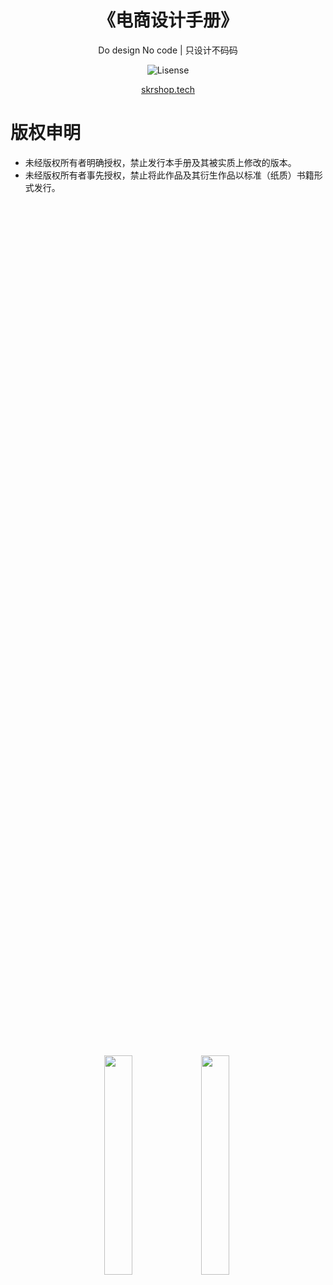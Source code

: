<h1 align="center">《电商设计手册》</h1>

<p align="center">Do design No code | 只设计不码码</p>

<p align="center">
    <img src="https://img.shields.io/badge/License-CC%20BY--NC--ND%204.0-red" alt="Lisense">
</p>

<p align="center"><a href="http://skrshop.tech/">skrshop.tech</a></p>

# 版权申明
- 未经版权所有者明确授权，禁止发行本手册及其被实质上修改的版本。 
- 未经版权所有者事先授权，禁止将此作品及其衍生作品以标准（纸质）书籍形式发行。  

<p align="center">
    <img style="vertical-align:middle" width="30%" src="http://cdn.tigerb.cn/wechat-blog-qrcode.jpg?imageMogr2/thumbnail/260x260!/format/webp/blur/1x0/quality/90|imageslim">
    <img style="vertical-align:middle" width="30%" src="https://mmbiz.qpic.cn/mmbiz_jpg/zm9WZ2XoW58eUJSu7oOriaP2JSDt0QPR6HiaMgkKcYaqSfUibibiaPwf59ia1TtwxRttMOAbdt34seOLQWILZCPibx8WQ/0?wx_fmt=jpeg">
           <i style="display:inline-block; height:100%; vertical-align:middle; width:0;"></i>
<p>

## Stargazers over time

[![Stargazers over time](https://starchart.cc/skr-shop/manuals.svg)](https://starchart.cc/skr-shop/manuals)

# 目录

- [前言](?id=前言)
- [技术栈选型](?id=技术栈选型)
- [代码仓库](?id=代码仓库)
- [用户体系](?id=用户体系)
    + [账户服务](?id=用户体系)
    + [权限服务](?id=用户体系)
- [购物体系](?id=购物体系)
    + [商品系统(Temporal万物)](?id=商品系统)
    + 购物车服务
    + 订单生成服务
- [营销体系](?id=营销体系)
    + 活动营销系统
        * 通用抽奖工具(Glue万能胶)
    + 销售营销系统(满减/买送/加价购/限时购...)
    + 基础服务
        * 优惠券服务
        * 积分服务
- [交易中心](?id=交易中心)
    + [常见第三方支付流程](?id=常见第三方支付流程)
    + [支付系统设计](?id=支付系统设计)
    + 收银台
- [订单中心](?id=订单中心)
- [仓储系统](?id=仓储系统)
    + 地址服务
- [物流系统](?id=物流系统)
- [售后服务](?id=售后服务)
- [基础服务](?id=基础服务)
    + 秒抢工具(Gloden-Flash金色闪光)

# 前言

一直从事互联网电商开发三年多的时间了，回头想想却对整个业务流程不是很了解，说出去很是惭愧。但是身处互联网电商的环境中，或多或少接触了其中的各个业务，其次周边还有很多从事电商的同事和朋友，这都是资源。于是，我决定和我的同事、盆友们、甚至还有你们去梳理整个流程并分享出来，谈不上结果要做的多么好，至少在每一个我们有能力去做好的地方，一定会细致入微。

除此之外，同时为了满足我们自身在工作中可能得不到的技术满足感，我们在做整个系统设计的过程中，会去使用我们最想用的技术栈。技术栈这一点我们借助docker去实现，所以最终的结果：一方面我们掌握了业务的东西，另一方面又得到了技术上的满足感，二者兼得。

最后，出于时间的考虑，我们提出了一个想法**Do design No code**。**【只设计不码码】**这句话的意思：最终我们设计出来整个系统的数据模型，接口文档，甚至交互过程，以及环境部署等，但是最后我们却不写代码。是吧？如果这样了写代码还有什么意义。当然，也不全是这样，出于时间的考虑当然也会用代码实现出来的，说不定最后正是对面的你去实现的。

其次，这些内容肯定有考虑不全面或者在上规模的业务中存在更复杂的地方，欢迎指出，我们也希望学习和分享您的经验。

##### skrshop项目成员简介

排名不分先后，字典序

昵称|简介|个人博客
--------|--------|--------
AStraw|研究生创业者, 现于小米科技海外商城组从事商城后端研发工作|--------
大愚Dayu|国内大多人使用的PHP第三方支付聚合项目[Payment](https://github.com/helei112g/payment)作者，创过业，现于小米科技海外商城组从事商城后端研发工作|[大愚Talk](http://dayutalk.cn/)
lwhcv|曾就职于百度/融360, 现于小米科技海外商城组从事商城后端研发工作|--------
TIGERB|PHP框架[EasyPHP](http://easy-php.tigerb.cn/#/)作者，拥有A/B/C轮电商创业公司工作经验，现于小米科技海外商城组从事商城后端研发工作| [TIGERB的技术博客](http://tigerb.cn)
Veaer|宇宙无敌风火轮全栈工程师 现于小米科技海外商城组从事商城后端研发工作| [Veaer](https://github.com/Veaer)
Faaaar|啥都不会, 凑热闹的菜逼|[Faaaar](https://faaaar.github.io)

# 技术栈选型

```
- 基础环境
    + k8s
    + docker
- 存储
    + mysql
    + redis
        * codis
        * redis主从
- queue
    + kafka
    + rocketmq
    + rabbitmq
- gw
    + kong
    + zuul
- webserver
    + nginx/openresty
    + envoy
- server
    + go
    + php
- frontend
    + vue
- rpc
    + grpc
    + thrift
- 基础能力
    + 监控
        * zipkin
        * elk
        * falcon
    + 服务发现
        * zookeeper
        * etcd
    + 持续集成
        * ci/cd
- 搜索
    + es
    + solr
```

# 代码仓库
# 用户体系

今天，我们开始第一部分**用户体系**的设计。本文分为如下四大模块：

- 架构设计
- 数据模型设计
- 交互设计
- 接口设计

## 架构设计

### 简单来看用户体系

当你第一次接触和用户相关的互联网产品时，或者曾今在我眼里。**用户体系**无非就是“登录”和“注册”，“修改用户信息”这些，等。简单来做的话，无非我们需要一张表去记录用户的身份信息：注册时(insert操作)，往表里插入一个数据；登录时(select&update操作)，通过用户标识(手机号、邮箱等)判断用户的密码是否正确；修改用户信息(select&update操作)，就是直接update这个uid的用户信息(头像、昵称等)。

<p align="center">
    <a href="http://cdn.tigerb.cn/skr-account-smaple-structure.png" data-lightbox="roadtrip">
        <img src="http://cdn.tigerb.cn/skr-account-smaple-structure.png">
    </a>
</p>

这样设计的确没什么问题，很简单不是么。但是随着业务的发展，一方面我们需要提供统一的用户管理(高内聚)，又要提高系统的可扩展性，所以我想呈现出来的是我理解的**一个基本用户体系应该有的东西**。

### 一个基本用户体系应该有的东西

首先我们对原有的用户表进行再一次的抽象(抽离用户注册、登录依赖的字段、第三方登录) -> **账户表**，为什么这么做？随着业务的发展，以前只维护一个产品，也许某一天又开发新的产品，这样我们就可以统一的维护我们公司所有产品的注册登录逻辑，不同的产品只维护该产品和用户相关的信息即可(具体依赖产品形态)。如下图所示：

<p align="center">
    <a href="http://cdn.tigerb.cn/skr-user-system-2.png" data-lightbox="roadtrip">
        <img src="http://cdn.tigerb.cn/skr-user-system-2.png">
    </a>
</p>

上图中，还提到了第三方登录/员工表/后台权限管理，这些都是一些用户体系基本必备的结构。

第三方登录：第三方也是登录方式的一种，我们也把它抽象到账户的一部分，如上图所示。其次，关于第三方登录这里存在一个交互方式设计存在的问题，后面交互设计时会提到。

员工：因为上面我们抽离了账户表，所以内部的管理系统后台也可以统一的使用账户表的登录逻辑，这样全公司在账号这个事情上达到了真正的高内聚。

提到了员工，我们的内部各种系统后台肯定涉及各种的权限管理，所以这里提到了简单的RBAC(基于角色的权限控制)，具体的逻辑数据模型设计会提到。

### 最终的架构

随着业务产品形态的越来越复杂，在设计架构的时候，我们需要分析其中的**变与不变**：

- 变：越来越多的产品个性化用户需求
- 不变：注册登录的逻辑

最终的结果，我们把原有的用户拆成了**账户**和**用户**，同时我们也要在这里明确这两个概念的区别：

- 账户：整个体系唯一生产uid的地方，内聚注册登录逻辑，不涉及产品业务需求
- 用户：不同产品个性化的用户需求信息

最终的架构图如下：

- 第一部分：账户(**服务层**)
- 第二部分：用户(**应用层**，无限水平扩展)
- 第三部分：员工(**应用层**，员工权限体系)

<p align="center">
    <a href="http://cdn.tigerb.cn/skr-account-structure.jpg" data-lightbox="roadtrip">
        <img src="http://cdn.tigerb.cn/skr-account-structure.jpg">
    </a>
</p>


## 数据模型设计

对应上面的架构，我们很容易设计出我们的数据模型(这里假设我们目前只有一个对C端的应用)：

```
账户 -> 1.账户表
用户 -> 2.用户表
员工 -> 3.员工表
```

除了上面三张表外，还需要我们的R(role)B(base)A(access)C(control)权限管理,RBAC基于角色的权限管理大家应该很熟悉，这里我就不详细说了，简单的RBAC首先需要：

```
4.系统菜单表(菜单即权限)，系统的uri路径
5.权限表(菜单即权限)，具体的权限就是访问系统的菜单
6.角色表，一个角色具有哪些权限
7.员工和角色的关联表，一个员工属于哪个角色
```

好了一个简单的RBAC涉及的表基本罗列出来了，但是在我的工作经历中大家实现的权限管理往往只针对某个系统，这样对于众多的系统后台来说就是乱、重复造轮子、权限管理效率低。所以我在上面的架构设计中把权限作为了一个服务为全系统提供基础服务能力。而达到这个目的的结果我只需要再增加一张表：

```
8.后台管理系统表, 登记所有的后台管理系统(这样通过系统id和系统资源uri的id就可以全局构成唯一性，单纯的uri存在重复的可能性，用uri不用url的原因是域名存在变动的可能性)
```

最后我们的用户体系应该基本就上面8张表。咦，貌似漏掉了第三方登录，我们加上吧，很简单如下：

```
9. 第三方用户登录表，记录不同第三方的用户标示
```

最最后就是上面的9张表了，具体的表结构和sql如下：

<p align="center">
    <a href="http://cdn.tigerb.cn/skr-account-model.png" data-lightbox="roadtrip">
        <img src="http://cdn.tigerb.cn/skr-account-model-2.png">
    </a>
</p>


### 表sql

**账户模型**

```sql

-- 账户模型
CREATE TABLE `account_user` (
  `id` int(11) unsigned NOT NULL AUTO_INCREMENT COMMENT '账号id',
  `email` varchar(30) NOT NULL DEFAULT '' COMMENT '邮箱',
  `phone` varchar(15) NOT NULL DEFAULT '' COMMENT '手机号',
  `username` varchar(30) NOT NULL DEFAULT '' COMMENT '用户名',
  `password` varchar(32) NOT NULL DEFAULT '' COMMENT '密码',
  `create_at` int(11) NOT NULL DEFAULT '0' COMMENT '创建时间',
  `create_ip_at` varchar(12) NOT NULL DEFAULT '' COMMENT '创建ip',
  `last_login_at` int(11) NOT NULL DEFAULT '0' COMMENT '最后一次登录时间',
  `last_login_ip_at` varchar(12) NOT NULL DEFAULT '' COMMENT '最后一次登录ip',
  `login_times` int(11) NOT NULL DEFAULT '0' COMMENT '登录次数',
  `status` tinyint(1) NOT NULL DEFAULT '0' COMMENT '状态 1:enable, 0:disable, -1:deleted',
  PRIMARY KEY (`id`),
  KEY `idx_email` (`email`),
  KEY `idx_phone` (`phone`),
  KEY `idx_username` (`username`)
) ENGINE=InnoDB DEFAULT CHARSET=utf8mb4 COMMENT='账户';

-- 第三方账户
CREATE TABLE `account_platform` (
  `id` int(11) unsigned NOT NULL AUTO_INCREMENT COMMENT '自增id',
  `uid` int(11) unsigned NOT NULL DEFAULT '0' COMMENT '账号id',
  `platform_id` varchar(60) NOT NULL DEFAULT '' COMMENT '平台id',
  `platform_token` varchar(60) NOT NULL DEFAULT '' COMMENT '平台access_token',
  `type` tinyint(1) NOT NULL DEFAULT '0' COMMENT '平台类型 0:未知,1:facebook,2:google,3:wechat,4:qq,5:weibo,6:twitter',
  `nickname` varchar(60) NOT NULL DEFAULT '' COMMENT '昵称',
  `avatar` varchar(255) NOT NULL DEFAULT '' COMMENT '头像',
  `create_at` int(11) NOT NULL DEFAULT '0' COMMENT '创建时间',
  `update_at` int(11) NOT NULL DEFAULT '0' COMMENT '更新时间',
  PRIMARY KEY (`id`),
  KEY `idx_uid` (`uid`),
  KEY `idx_platform_id` (`platform_id`)
) ENGINE=InnoDB DEFAULT CHARSET=utf8mb4 COMMENT='第三方用户信息';
```

**用户模型**

```sql

-- 用户模型
CREATE TABLE `skr_member` (
  `id` int(11) unsigned NOT NULL AUTO_INCREMENT COMMENT '用户id',
  `uid` int(11) unsigned NOT NULL DEFAULT '0' COMMENT '账号id',
  `nickname` varchar(30) NOT NULL DEFAULT '' COMMENT '昵称',
  `avatar` varchar(255) NOT NULL DEFAULT '' COMMENT '头像(相对路径)',
  `gender` enum('male','female','unknow') NOT NULL DEFAULT 'unknow' COMMENT '性别',
  `role` tinyint(1) unsigned NOT NULL DEFAULT '0' COMMENT '角色 0:普通用户 1:vip',
  `create_at` int(11) NOT NULL DEFAULT '0' COMMENT '创建时间',
  `update_at` int(11) NOT NULL DEFAULT '0' COMMENT '更新时间',
  PRIMARY KEY (`id`),
  KEY `idx_uid` (`uid`)
) ENGINE=InnoDB DEFAULT CHARSET=utf8mb4 COMMENT='账户信息';
```

**员工模型**

```sql

-- 员工表
CREATE TABLE `staff_info` (
    `id` int(11) unsigned NOT NULL AUTO_INCREMENT COMMENT '员工id',
    `uid` int(11) unsigned NOT NULL DEFAULT '0' COMMENT '账号id',
    `email` varchar(30) NOT NULL DEFAULT '' COMMENT '员工邮箱',
    `phone` varchar(15) NOT NULL DEFAULT '' COMMENT '员工手机号',
    `name` varchar(30) NOT NULL DEFAULT '' COMMENT '员工姓名',
    `nickname` varchar(30) NOT NULL DEFAULT '' COMMENT '员工昵称',
    `avatar` varchar(255) NOT NULL DEFAULT '' COMMENT '员工头像(相对路径)',
    `gender` enum('male','female','unknow') NOT NULL DEFAULT 'unknow' COMMENT '员工性别',
    `create_at` int(11) NOT NULL DEFAULT '0' COMMENT '创建时间',
    `update_at` int(11) NOT NULL DEFAULT '0' COMMENT '更新时间',
    PRIMARY KEY (`id`),
    KEY `idx_uid` (`uid`),
    KEY `idx_email` (`email`),
    KEY `idx_phone` (`phone`)
) ENGINE=InnoDB DEFAULT CHARSET=utf8mb4 COMMENT='员工信息(这里列了大概的信息，多的可以垂直拆表)';

```

**系统权限管理模型**

```sql

-- 权限管理: 系统map
CREATE TABLE `auth_ms` (
    `id` smallint(11) unsigned NOT NULL AUTO_INCREMENT COMMENT '自增id',
    `ms_name` varchar(255) NOT NULL DEFAULT '0' COMMENT '系统名称',
    `ms_desc` varchar(255) NOT NULL DEFAULT '0' COMMENT '系描述',
    `ms_domain` varchar(255) NOT NULL DEFAULT '0' COMMENT '系统域名',
    `create_at` int(11) NOT NULL DEFAULT '0' COMMENT '创建时间',
    `create_by` int(11) NOT NULL DEFAULT '0' COMMENT '创建人staff_id',
    `update_at` int(11) NOT NULL DEFAULT '0' COMMENT '更新时间',
    `update_by` int(11) NOT NULL DEFAULT '0' COMMENT '修改人staff_id',
    `status` tinyint(1) NOT NULL DEFAULT '0' COMMENT '状态 1:enable, 0:disable, -1:deleted',
    PRIMARY KEY (`id`),
    KEY `idx_domain` (`ms_domain`)
) ENGINE=InnoDB DEFAULT CHARSET=utf8mb4 COMMENT='系统map(登记目前存在的后台系统信息)';

-- 权限管理: 系统menu
CREATE TABLE `auth_ms_menu` (
    `id` int(11) unsigned NOT NULL AUTO_INCREMENT COMMENT '自增id',
    `ms_id` smallint(11) unsigned NOT NULL DEFAULT '0' COMMENT '系统id',
    `parent_id` int(11) unsigned NOT NULL DEFAULT '0' COMMENT '父菜单id',
    `menu_name` varchar(255) NOT NULL DEFAULT '0' COMMENT '菜单名称',
    `menu_desc` varchar(255) NOT NULL DEFAULT '0' COMMENT '菜描述',
    `menu_uri` varchar(255) NOT NULL DEFAULT '0' COMMENT '菜单uri',
    `create_at` int(11) NOT NULL DEFAULT '0' COMMENT '创建时间',
    `is_show` enum('yes','no') NOT NULL DEFAULT 'no' COMMENT '是否展示菜单',
    `create_by` int(11) NOT NULL DEFAULT '0' COMMENT '创建人staff_id',
    `update_at` int(11) NOT NULL DEFAULT '0' COMMENT '更新时间',
    `update_by` int(11) NOT NULL DEFAULT '0' COMMENT '修改人staff_id',
    `status` tinyint(1) NOT NULL DEFAULT '0' COMMENT '状态 1:enable, 0:disable, -1:deleted',
    PRIMARY KEY (`id`),
    KEY `idx_ms_id` (`ms_id`),
    KEY `idx_parent_id` (`parent_id`)
) ENGINE=InnoDB DEFAULT CHARSET=utf8mb4 COMMENT='系统menu';

-- 权限管理: 系统权限
CREATE TABLE `auth_item` (
    `id` int(11) unsigned NOT NULL AUTO_INCREMENT COMMENT '自增id',
    `ms_id` tinyint(11) unsigned NOT NULL DEFAULT '0' COMMENT '系统id',
    `menu_id` varchar(255) NOT NULL DEFAULT '0' COMMENT '页面/接口uri',
    `create_at` int(11) NOT NULL DEFAULT '0' COMMENT '创建时间',
    `create_by` int(11) NOT NULL DEFAULT '0' COMMENT '创建人staff_id',
    `update_at` int(11) NOT NULL DEFAULT '0' COMMENT '更新时间',
    `update_by` int(11) NOT NULL DEFAULT '0' COMMENT '修改人staff_id',
    `status` tinyint(1) NOT NULL DEFAULT '0' COMMENT '状态 1:enable, 0:disable, -1:deleted',
    PRIMARY KEY (`id`),
    KEY `idx_ms_menu` (`ms_id`, `menu_id`)
) ENGINE=InnoDB DEFAULT CHARSET=utf8mb4 COMMENT='系统权限';

-- 权限管理: 系统权限(权限的各个集合)
CREATE TABLE `auth_role` (
    `id` int(11) unsigned NOT NULL AUTO_INCREMENT COMMENT '自增id',
    `name` varchar(255) NOT NULL DEFAULT '0' COMMENT '角色名称',
    `desc` varchar(255) NOT NULL DEFAULT '0' COMMENT '角描述',
    `auth_item_set` text COMMENT '权限集合 多个值,号隔开',
    `create_at` int(11) NOT NULL DEFAULT '0' COMMENT '创建时间',
    `create_by` int(11) NOT NULL DEFAULT '0' COMMENT '创建人staff_id',
    `update_at` int(11) NOT NULL DEFAULT '0' COMMENT '更新时间',
    `update_by` int(11) NOT NULL DEFAULT '0' COMMENT '修改人staff_id',
    `status` tinyint(1) NOT NULL DEFAULT '0' COMMENT '状态 1:enable, 0:disable, -1:deleted',
    PRIMARY KEY (`id`)
) ENGINE=InnoDB DEFAULT CHARSET=utf8mb4 COMMENT='员工角色';

-- 权限管理: 角色与员工关系
CREATE TABLE `auth_role_staff` (
    `id` int(11) unsigned NOT NULL AUTO_INCREMENT COMMENT '自增id',
    `staff_id` int(11) unsigned NOT NULL DEFAULT '0' COMMENT '员工id',
    `role_set` text COMMENT '角色集合 多个值,号隔开',
    `create_at` int(11) NOT NULL DEFAULT '0' COMMENT '创建时间',
    `create_by` int(11) NOT NULL DEFAULT '0' COMMENT '创建人staff_id',
    `update_at` int(11) NOT NULL DEFAULT '0' COMMENT '更新时间',
    `update_by` int(11) NOT NULL DEFAULT '0' COMMENT '修改人staff_id',
    `status` tinyint(1) NOT NULL DEFAULT '0' COMMENT '状态 1:enable, 0:disable, -1:deleted',
    PRIMARY KEY (`id`),
    KEY `idx_staff_id` (`staff_id`)
) ENGINE=InnoDB DEFAULT CHARSET=utf8mb4 COMMENT='权限角色与员工关系';

```


## 交互设计

> 友情提示：一大波图片即将到来，此处图片较多，不清楚的可点击大图查看

### 注册

注册成功之后存在至少两种交互方式：

1. 注册成功 -> 跳转到登录页面
2. 注册成功 -> 自动登录 -> 跳转到应用首页(或者其他页面)

具体交互流程如下：

<p align="center">
    <a href="http://cdn.tigerb.cn/skr-account-register-bmpr.png" data-lightbox="roadtrip">
        <img src="http://cdn.tigerb.cn/skr-account-register-bmpr.png" width="39%">
    </a>
    <a href="http://cdn.tigerb.cn/skr-account-register.jpg" data-lightbox="roadtrip">
        <img src="http://cdn.tigerb.cn/skr-account-register.jpg" width="90%">
    </a>
    <a href="http://cdn.tigerb.cn/skr-account-register-result-2.png" data-lightbox="roadtrip">
        <img src="http://cdn.tigerb.cn/skr-account-register-result-2.png" width="90%">
    </a>
</p>

--- 

### 登录

<p align="center">
    <a href="http://cdn.tigerb.cn/skr-account-login-page.png" data-lightbox="roadtrip">
        <img src="http://cdn.tigerb.cn/skr-account-login-page.png" width="30%">
    </a>
    <a href="http://cdn.tigerb.cn/skr-account-login-logic.jpg" data-lightbox="roadtrip">
        <img src="http://cdn.tigerb.cn/skr-account-login-logic.jpg" width="90%">
    </a>
    <a href="http://cdn.tigerb.cn/skr-account-home-page.png" data-lightbox="roadtrip">
        <img src="http://cdn.tigerb.cn/skr-account-home-page.png" width="30%">
    </a>
</p>

##### 快捷登录

快捷登录的流程基本和上面一致只是验证密码换成了验证验证码。

<p align="center">
    <a href="http://cdn.tigerb.cn/skr-account-simple-login-page.png" data-lightbox="roadtrip">
        <img src="http://cdn.tigerb.cn/skr-account-simple-login-page.png" width="39%">
    </a>
</p>

---

### 第三方登录

第三方登录的交互其实存在这样的问题：

1. 第三方账户登录成功后还需要绑定手机号/Email吗？

因为我发现有些PM为了提高用户使用的简单快捷性，往往第三方登录成功后会直接产生uid，而不进行账号的绑定。这样之后在再进行账号绑定就涉及账号合并的问题，很麻烦(如果有钱包等)。如果我们一开始就进行绑定操作，这样未来账号的关系就清晰明了便于维护，第三方登录其实就相当于普通账号的别名。
最后这个事情做不做的结果就是，账户表account_user和第三方用户信息表account_platform是的**一对多**还是**一对一**的关系。

2. 如果绑定，已经注册的手机号/Email是否可以绑定？

这个还好说，一般来说绑定的选择基本是正确的。最后具体的流程图如下：


<p align="center">
    <a href="http://cdn.tigerb.cn/skr-account-platform-login.jpg" data-lightbox="roadtrip">
        <img src="http://cdn.tigerb.cn/skr-account-platform-login.jpg" width="100%">
    </a>
</p>


交互界面图如下：

<p align="center">
    <a href="http://cdn.tigerb.cn/skr-account-platform-login-page.png" data-lightbox="roadtrip">
        <img src="http://cdn.tigerb.cn/skr-account-platform-login-page.png" width="39%">
    </a>
</p>

---

### 后台权限管理

首先，我们的后台管理系统需要个响亮的称号，想了一会以前公司用过apollo,于是我准备用mars但突然冒出来个earth，地球万物之根，刚好我们这又是个全业务的基础服务管理系统，哈哈就这样吧～ **Earth System**

**Earth System**的权限管理功能主要分为以下四部分：

- 系统管理(The manage system page)
    + 编辑页面
    + 列表页面
- 菜单管理(The menu page)
    + 编辑页面
    + 列表页面
- 角色管理(The role page)
    + 编辑页面
    + 列表页面
- 员工与角色关联管理(The role staff map page)
    + 编辑页面
    + 列表页面

具体交互如下：

<p align="center">
    <a href="http://cdn.tigerb.cn/skr-earth-2.jpg" data-lightbox="roadtrip">
        <img src="http://cdn.tigerb.cn/skr-earth-2.jpg" width="100%">
    </a>
</p>

---

## 接口设计

### 应用层接口(对外)

1.注册接口

请求参数：

字段|类型|是否必传|描述
------------|------------|------------|------------
username|string|非必传|用户账号
email|string|email/phone两者择一|用户邮箱
phone|string|email/phone两者择一|用户手机号
code|int|必传|验证码

交互方式一(跳转到登录页面)响应内容：
```json
{
    "code": "200",
    "msg": "OK",
    "result": []
}
```

交互方式二(跳转到首页页面)响应内容：
```json
{
    "code": "200",
    "msg": "OK",
    "result": {
        "s_token": "string, 用户会话标示",
        "s_token_expire": "string, 用户会话标示过期时间，0不过期",
        "username": "string, 用户名",
        "nickname": "string, 用户昵称",
        "avatar": "string, 用户头像",
        "gender": "string, 用户性别，male:男，female:女，other:未知",
    }
}
```

2.登录接口

请求参数：

字段|类型|是否必传|描述
------------|------------|------------|------------
username|string|username/email/phone三者择一|用户账号
email|string|username/email/phone三者择一|用户邮箱
phone|string|username/email/phone三者择一|用户手机号
password|string|必传|密码

响应内容：
```json
{
    "code": "200",
    "result": {
        "s_token": "string, 用户会话标示",
        "s_token_expire": "string, 用户会话标示过期时间，0不过期",
        "nickname": "string, 用户昵称",
        "username": "string, 用户名",
        "avatar": "string, 用户头像",
        "gender": "string, 用户性别，male:男，female:女，other:未知",
    }
}
```

3.快捷登录接口

请求参数：

字段|类型|是否必传|描述
------------|------------|------------|------------
email|string|email/phone两者择一|用户邮箱
phone|string|email/phone两者择一|用户手机号
code|int|必传|验证码

响应内容：
```json
{
    "code": "200",
    "result": {
        "s_token": "string, 用户会话标示",
        "s_token_expire": "string, 用户会话标示过期时间，0不过期",
        "nickname": "string, 用户昵称",
        "username": "string, 用户名",
        "avatar": "string, 用户头像",
        "gender": "string, 用户性别，male:男，female:女，other:未知",
    }
}
```

4.第三方登录接口

请求参数：

字段|类型|是否必传|描述
------------|------------|------------|------------
type|string|必传|平台类型 1:facebook,2:google,3:wechat,4:qq,5:weibo,6:twitter
platform_id|string|必传|第三方平台用户ID
platform_token|string|必传|第三方平台令牌

响应内容：
```json
{
    "code": "200",
    "result": {
        "s_token": "string, 用户会话标示",
        "s_token_expire": "string, 用户会话标示过期时间，0不过期",
        "username": "string, 用户名",
        "nickname": "string, 用户昵称",
        "avatar": "string, 用户头像",
        "gender": "string, 用户性别，male:男，female:女，other:未知",
    }
}
```

5.用户信息修改接口

请求参数：

字段|类型|是否必传|描述
------------|------------|------------|------------
username|string|非必传|用户账号
nickname|string|非必传|昵称
avatar|string|非必传|头像url
gender|string|非必传|用户性别，male:男，female:女，other:未知

响应内容：
```json
{
    "code": "200",
    "result": {
        "username": "string, 用户名",
        "nickname": "string, 用户昵称",
        "avatar": "string, 用户头像",
        "gender": "string, 用户性别，male:男，female:女，other:未知",
    }
}
```

6.用户登录状态校验

请求参数：

字段|类型|是否必传|描述
------------|------------|------------|------------
s_token|string|必传|用户会话标示

响应内容：
```json
{
    "code": "200",
    "result": {
        "s_token_expire": "string, 用户会话标示过期时间，0不过期， -1登录失效",
    }
}
```

### 服务接口(基础服务，对内)

**账户服务：**

1. 注册

请求参数：

字段|类型|是否必传|描述
------------|------------|------------|------------
username|string|非必传|用户账号
email|string|email/phone两者择一|用户邮箱
phone|string|email/phone两者择一|用户手机号

交互方式一(跳转到登录页面)响应内容：
```json
{
    "code": "200",
    "msg": "OK",
    "result": {
        "uid": "string, 账户ID"
    }
}
```

2. 登录

请求参数：

字段|类型|是否必传|描述
------------|------------|------------|------------
username|string|非必传|用户账号
email|string|email/phone两者择一|用户邮箱
phone|string|email/phone两者择一|用户手机号
password|string|必传|密码

响应内容：
```json
{
    "code": "200",
    "msg": "OK",
    "result": {
        "uid": "string, 账户ID"
    }
}
```

2. 第三方登录

请求参数：

字段|类型|是否必传|描述
------------|------------|------------|------------
type|string|必传|平台类型 1:facebook,2:google,3:wechat,4:qq,5:weibo,6:twitter
platform_id|string|必传|第三方平台用户ID
platform_token|string|必传|第三方平台令牌

响应内容：
```json
{
    "code": "200",
    "result": {
        "uid": "string, 账户ID",
        "nickname": "string, 用户昵称",
        "avatar": "string, 用户头像",
    }
}
```

**权限服务**

1. 获取系统菜单

请求参数：

字段|类型|是否必传|描述
------------|------------|------------|------------
ms_id|string|必传|系统ID

响应内容：
```json
{
    "code": "200",
    "msg": "OK",
    "result": {
        "ms_name": "string, 系统名称",
        "ms_desc": "string, 系描述",
        "ms_domain": "string, 系统域名",
        "list": [
            {
                "parent_id": "string, 父菜单ID",
                "menu_id": "string, 菜单ID",
                "menu_name": "string, 菜单ID",
                "menu_desc": "string, 菜描述",
                "menu_uri": "string, 菜单uri",
                "child" : [
                    {
                        "parent_id": "string, 父菜单ID",
                        "menu_id": "string, 菜单ID",
                        "menu_name": "string, 菜单ID",
                        "menu_desc": "string, 菜描述",
                        "menu_uri": "string, 菜单uri",
                        "child" : []
                    }
                ]
            }
        ]
    }
}
```

2. 权限校验

请求参数：

字段|类型|是否必传|描述
------------|------------|------------|------------
menu_id|string|必传|菜单ID

响应内容：
```json
{
    "code": "200",
    "msg": "OK",
    "result": []
}
```


# 购物体系


## 商品系统

今天我们开始「商品系统」的篇章。本文分为如下五大模块：

- 需求分析
- 架构设计
- Spu和Sku的故事
- 数据模型设计
- 接口设计

第一篇我们主要看看一个入门的电商平台(**B2C**)如何去构建自己的**基础商品信息**，其实这个事情很简单，想想我们的现实生活，商家**摆放**商品到货架，客户从货架**挑选**商品，客户把挑选好的商品**放入**购物车(篮)，最后客户去收银台**结账**。

### 需求分析

对于一个电商平台来讲，我们怎么理解上面的简单示例呢？接着，我们来拆分上面这个简单的事情：

> 商家**摆放**商品到货架，客户从货架**挑选**商品，客户把挑选好的商品**放入**购物车(篮)，最后客户去收银台**结账**

1. 商家是谁：电商平台
2. 摆放是什么意思：上架
3. 货架在哪：前台系统(web/app/...)
4. 挑选：浏览前台系统
5. 放入：点击前台系统「加入购物车按钮」
6. ...(暂不多说了)

**备注**：本篇文章主要来看看1、2、3、4步该如何去设计。

通过上面的分析我们可以得出下面的信息：

1. 我们需要一个「电商平台」，电商平台里面需要有个**商品后台系统**。
2. 我们上架什么东西呢？商品！所以**商品后台系统**需要具备**创建**和**发布**商品到**前台系统**的功能。
3. 我们需要一个**前台系统**(比如网页)，前台系统具备商品列表和商品详情的页面，可供用户**浏览**。
4. 前台系统的数据怎么来？所以我们需要一个**接口网关**(对外统一提供服务能力，企业总线)和**商品服务**

整理之后得到如下的需求点：

需求点|功能点|项目命名|技术栈
-----|-----|-----|-----
商品后台系统|1.创建商品 2.发布商品到前台系统|Temporal Backend|PHP
前台系统|1.商品列表 2.商品详情| Skr Frontend|Vue
接口网关|企业总线| Skr Gateway|kong
商品服务|1.创建商品接口 2.商品状态变更接口 2.商品列表接口 3. 商品详情接口|Temporal Service|Golang

### 架构设计

通过上面的需求分析，再加上之前的《电商设计手册之用户体系》中的用户体系和《支付开发，不得不了解的国内、国际第三方支付流程》中的支付服务，我们规划出以下的架构图。

<p align="center">
    <a href="http://cdn.tigerb.cn/skr-product-service.jpg" data-lightbox="roadtrip">
        <img src="http://cdn.tigerb.cn/skr-product-service.jpg">
    </a>
</p>

### Spu和Sku的故事

对我们程序猿来讲「商品系统」刚开始的样子就是如下三点：

1. 创建商品功能：首先我们会有一张商品表，每创建一个商品我们会的到一个goods_id，如果商品存在父子的关系，加一个parent_id的字段就搞定了。
2. 商品列表接口：商品表分页查询商品。
3. 商品详情接口：商品表按goods_id索引查询商品信息。

很简单是吧，基本一张表就搞定了，看起来也是没什么问题的。但是呢，程序设计的巧妙之处就在于**抽象能力**，电商行业把`goods_id`进行了进一步的抽象，产生了Spu和Sku概念，在了解Spu和Sku定义之前，我们还得了解下**销售属性**的含义，举个例子便于理解：

想想我们的现实生活，假如我们去批发市场上了一批AJ1球鞋，批发商会给我们不同**配色**、**大小**的AJ1球鞋。我们在店里销售这些商品时都会询问客户：“您是需要什么**颜色**和**大小**的AJ1球鞋呢？”。这里的**颜色**和**大小**就是所谓的**销售属性**，因为不同**颜色**和**大小**的AJ1球鞋可能价格不同、库存数量不同，现实生活中是不是如此，不同颜色或大小的AJ1都有差别巨大的价格。

接着，我们来看看Spu和Sku定义：

名称|概念|解释
---|---|---
Spu|standard product unit 标准产品单位|goods_id剥离销售属性的部分，例如：小米8。商品列表我们展示Spu列表。
Sku|stock keeping unit 库存量单位|就是你想买的那个商品真正的编号，这个编号对应的库存就是你想买的那个商品的库存量。Spu+一或多个销售属性对应一个Sku，例如：小米8黑128G，其中黑和128G就是销售属性，小米8就是一个Spu。

搞清楚了么？

### 数据模型设计

所以最后简单的**商品表**就拆成了**spu表**和**sku表**，接着我们还抽象出来了可复用的**销售属性表**和**销售属性值表**。除此之外
我们应该还有**品牌表**、**类别表**、简单的**sku库存表**(目前简单设计此表，后期具体业务重构此表)。接着我们列下这些表的明细：

表名称|表名
---|---
品牌表|product_brands
类别表|product_category
spu表|product_spu
sku表|product_sku
销售属性表|product_attr
销售属性值|product_attr_value
sku库存表|product_sku_stock

除了上面的表之外，我又加了另一张表 `关联关系冗余表 product_spu_sku_attr_map`，为什么呢？顾名思义，冗余用的，有了这张表，我们可以很高效的得到：

1. spu下 有哪些sku
2. spu下 有那些销售属性
3. spu下 每个销售属性对应的销售属性值(一对多)
4. spu下 每个销售属性值对应的sku(一对多)

具体表结构如下所示：

```sql

-- 品牌表 product_brands
CREATE TABLE `product_brands` (
    `id` int(11) unsigned NOT NULL AUTO_INCREMENT COMMENT '品牌ID',
    `name` varchar(255) unsigned NOT NULL DEFAULT '' COMMENT '品牌名称',
    `desc` varchar(255) unsigned NOT NULL DEFAULT '' COMMENT '品牌描述',
    `logo_url` varchar(255) unsigned NOT NULL DEFAULT '' COMMENT '品牌logo图片',
    `create_at` int(11) unsigned NOT NULL DEFAULT '0' COMMENT '创建时间',
    `create_by` int(11) unsigned NOT NULL DEFAULT '0' COMMENT '创建人staff_id',
    `update_at` int(11) unsigned NOT NULL DEFAULT '0' COMMENT '更新时间',
    `update_by` int(11) unsigned NOT NULL DEFAULT '0' COMMENT '修改人staff_id',
    `status` tinyint(1) unsigned NOT NULL DEFAULT '0' COMMENT '状态 1:enable, 0:disable, -1:deleted',
    PRIMARY KEY (`id`)
) ENGINE=InnoDB DEFAULT CHARSET=utf8mb4 COMMENT='品牌表';

-- 类别表 product_category
CREATE TABLE `product_category` (
    `id` int(11) unsigned NOT NULL AUTO_INCREMENT COMMENT '分类ID',
    `pid` int(11) unsigned NOT NULL DEFAULT '0' COMMENT '父ID',
    `name` varchar(255) unsigned NOT NULL DEFAULT '' COMMENT '分类名称',
    `desc` varchar(255) unsigned NOT NULL DEFAULT '' COMMENT '分类描述',
    `pic_url` varchar(255) unsigned NOT NULL DEFAULT '' COMMENT '分类图片',
    `path` varchar(255) unsigned NOT NULL DEFAULT '' COMMENT '分类地址{pid}-{child_id}-...',
    `create_at` int(11) unsigned NOT NULL DEFAULT '0' COMMENT '创建时间',
    `create_by` int(11) unsigned NOT NULL DEFAULT '0' COMMENT '创建人staff_id',
    `update_at` int(11) unsigned NOT NULL DEFAULT '0' COMMENT '更新时间',
    `update_by` int(11) unsigned NOT NULL DEFAULT '0' COMMENT '修改人staff_id',
    `status` tinyint(1) unsigned NOT NULL DEFAULT '0' COMMENT '状态 1:enable, 0:disable, -1:deleted',
    PRIMARY KEY (`id`)
) ENGINE=InnoDB DEFAULT CHARSET=utf8mb4 COMMENT='类别表';

-- spu表 product_spu
-- spu: standard product unit 标准产品单位
CREATE TABLE `product_spu` (
    `id` int(11) unsigned NOT NULL AUTO_INCREMENT COMMENT 'SPU ID',
    `brand_id` int(11) unsigned NOT NULL DEFAULT '0' COMMENT '品牌ID',
    `category_id` int(11) unsigned NOT NULL DEFAULT '0' COMMENT '分类ID',
    `name` varchar(255) unsigned NOT NULL DEFAULT '' COMMENT 'spu名称',
    `desc` varchar(255) unsigned NOT NULL DEFAULT '' COMMENT 'spu描述',
    `selling_point` varchar(255) unsigned NOT NULL DEFAULT '' COMMENT '卖点',
    `unit` varchar(255) unsigned NOT NULL DEFAULT '' COMMENT 'spu单位',
    `banner_url` text COMMENT 'banner图片 多个图片逗号分隔',
    `main_url` text COMMENT '商品介绍主图 多个图片逗号分隔',
    `price_fee` int unsigned NOT NULL DEFAULT 0 COMMENT '售价，整数方式保存',
    `price_scale` tinyint unsigned NOT NULL DEFAULT 0 COMMENT '售价，金额对应的小数位数',
    `market_price_fee` int unsigned NOT NULL DEFAULT 0 COMMENT '市场价，整数方式保存',
    `market_price_scale` tinyint unsigned NOT NULL DEFAULT 0 COMMENT '市场价，金额对应的小数位数',
    `create_at` int(11) unsigned NOT NULL DEFAULT '0' COMMENT '创建时间',
    `create_by` int(11) unsigned NOT NULL DEFAULT '0' COMMENT '创建人staff_id',
    `update_at` int(11) unsigned NOT NULL DEFAULT '0' COMMENT '更新时间',
    `update_by` int(11) unsigned NOT NULL DEFAULT '0' COMMENT '修改人staff_id',
    `status` tinyint(1) unsigned NOT NULL DEFAULT '0' COMMENT '状态 1:enable, 0:disable, -1:deleted',
    PRIMARY KEY (`id`)
) ENGINE=InnoDB DEFAULT AUTO_INCREMENT=666666 CHARSET=utf8mb4 COMMENT='spu表';

-- sku表 product_sku
-- sku: stock keeping unit 库存量单位
CREATE TABLE `product_sku` (
    `id` int(11) unsigned NOT NULL AUTO_INCREMENT COMMENT 'SKU ID',
    `spu_id` int(11) unsigned NOT NULL DEFAULT '0' COMMENT 'SPU ID',
    `attrs` text COMMENT '销售属性值{attr_value_id}-{attr_value_id} 多个销售属性值逗号分隔',
    `banner_url` text COMMENT 'banner图片 多个图片逗号分隔',
    `main_url` text COMMENT '商品介绍主图 多个图片逗号分隔',
    `price_fee` int unsigned NOT NULL DEFAULT 0 COMMENT '售价，整数方式保存',
    `price_scale` tinyint unsigned NOT NULL DEFAULT 0 COMMENT '售价，金额对应的小数位数',
    `market_price_fee` int unsigned NOT NULL DEFAULT 0 COMMENT '市场价，整数方式保存',
    `market_price_scale` tinyint unsigned NOT NULL DEFAULT 0 COMMENT '市场价，金额对应的小数位数',
    `create_at` int(11) unsigned NOT NULL DEFAULT '0' COMMENT '创建时间',
    `create_by` int(11) unsigned NOT NULL DEFAULT '0' COMMENT '创建人staff_id',
    `update_at` int(11) unsigned NOT NULL DEFAULT '0' COMMENT '更新时间',
    `update_by` int(11) unsigned NOT NULL DEFAULT '0' COMMENT '修改人staff_id',
    `status` tinyint(1) unsigned NOT NULL DEFAULT '0' COMMENT '状态 1:enable, 0:disable, -1:deleted',
    PRIMARY KEY (`id`)
) ENGINE=InnoDB DEFAULT AUTO_INCREMENT=666666 CHARSET=utf8mb4 COMMENT='sku表';

-- 销售属性表 product_attr
CREATE TABLE `product_attr` (
    `id` int(11) unsigned NOT NULL AUTO_INCREMENT COMMENT '销售属性ID',
    `name` varchar(255) unsigned NOT NULL DEFAULT '' COMMENT '销售属性名称',
    `desc` varchar(255) unsigned NOT NULL DEFAULT '' COMMENT '销售属性描述',
    `create_at` int(11) unsigned NOT NULL DEFAULT '0' COMMENT '创建时间',
    `create_by` int(11) unsigned NOT NULL DEFAULT '0' COMMENT '创建人staff_id',
    `update_at` int(11) unsigned NOT NULL DEFAULT '0' COMMENT '更新时间',
    `update_by` int(11) unsigned NOT NULL DEFAULT '0' COMMENT '修改人staff_id',
    `status` tinyint(1) unsigned NOT NULL DEFAULT '0' COMMENT '状态 1:enable, 0:disable, -1:deleted',
    PRIMARY KEY (`id`)
) ENGINE=InnoDB DEFAULT CHARSET=utf8mb4 COMMENT='销售属性表';

-- 销售属性值 product_attr_value
CREATE TABLE `product_attr_value` (
    `id` int(11) unsigned NOT NULL AUTO_INCREMENT COMMENT '销售属性值ID',
    `attr_id` int(11) unsigned NOT NULL DEFAULT '0' COMMENT '销售属性ID',
    `value` varchar(255) unsigned NOT NULL DEFAULT '' COMMENT '销售属性值',
    `desc` varchar(255) unsigned NOT NULL DEFAULT '' COMMENT '销售属性值描述',
    `create_at` int(11) unsigned NOT NULL DEFAULT '0' COMMENT '创建时间',
    `create_by` int(11) unsigned NOT NULL DEFAULT '0' COMMENT '创建人staff_id',
    `update_at` int(11) unsigned NOT NULL DEFAULT '0' COMMENT '更新时间',
    `update_by` int(11) unsigned NOT NULL DEFAULT '0' COMMENT '修改人staff_id',
    `status` tinyint(1) unsigned NOT NULL DEFAULT '0' COMMENT '状态 1:enable, 0:disable, -1:deleted',
    PRIMARY KEY (`id`)
) ENGINE=InnoDB DEFAULT CHARSET=utf8mb4 COMMENT='销售属性值';

-- 关联关系冗余表 product_spu_sku_attr_map
-- 1. spu下 有哪些sku
-- 2. spu下 有那些销售属性
-- 3. spu下 每个销售属性对应的销售属性值(一对多)
-- 4. spu下 每个销售属性值对应的sku(一对多)
CREATE TABLE `product_spu_sku_attr_map` (
    `id` int(11) unsigned NOT NULL AUTO_INCREMENT COMMENT '自增ID',
    `spu_id` int(11) unsigned NOT NULL DEFAULT '0' COMMENT 'SPU ID',
    `sku_id` int(11) unsigned NOT NULL DEFAULT '0' COMMENT 'SKU ID',
    `attr_id` int(11) unsigned NOT NULL DEFAULT '0' COMMENT '销售属性ID',
    `attr_name` varchar(255) NOT NULL DEFAULT '0' COMMENT '销售属性名称',
    `attr_value_id` int(11) unsigned NOT NULL DEFAULT '0' COMMENT '销售属性值ID',
    `attr_value_name` varchar(255) NOT NULL DEFAULT '0' COMMENT '销售属性值',
    `create_at` int(11) unsigned NOT NULL DEFAULT '0' COMMENT '创建时间',
    `create_by` int(11) unsigned NOT NULL DEFAULT '0' COMMENT '创建人staff_id',
    `status` tinyint(1) unsigned NOT NULL DEFAULT '0' COMMENT '状态 1:enable, 0:disable, -1:deleted',
    PRIMARY KEY (`id`)
) ENGINE=InnoDB DEFAULT CHARSET=utf8mb4 COMMENT='关联关系冗余表';

-- sku库存表 product_sku_stock
CREATE TABLE `product_sku_stock` (
    `id` int(11) unsigned NOT NULL AUTO_INCREMENT COMMENT '自增ID',
    `sku_id` int(11) unsigned NOT NULL DEFAULT '0' COMMENT 'SKU ID',
    `quantity` int(11) unsigned NOT NULL DEFAULT '0' COMMENT '库存',
    `create_at` int(11) unsigned NOT NULL DEFAULT '0' COMMENT '创建时间',
    `create_by` int(11) unsigned NOT NULL DEFAULT '0' COMMENT '创建人staff_id',
    `update_at` int(11) unsigned NOT NULL DEFAULT '0' COMMENT '更新时间',
    `update_by` int(11) unsigned NOT NULL DEFAULT '0' COMMENT '修改人staff_id',
    `status` tinyint(1) unsigned NOT NULL DEFAULT '0' COMMENT '状态 1:enable, 0:disable, -1:deleted',
    PRIMARY KEY (`id`)
) ENGINE=InnoDB DEFAULT CHARSET=utf8mb4 COMMENT='sku库存表';

```

### 接口设计

关于接口设计目前很简单，无非列表和详情。但是这里我做了一个很好的设计**动静分离**，例如库存的动态的数据，单独提供接口，其他列表和详情数据完全静态化，把流量打到CDN去，这里又会说到我们下步计划的基础服务体系里的「静态资源服务」，这个服务的主要功能就是把我们的接口数据静态化。具体的**V1.0**版的接口设计如下：

1、spu详情 GET {version}/product/spu/{spu_id}

请求参数：

字段|类型|是否必传|描述
------------|------------|------------|------------
spu_id|number|yes|spu ID

响应内容：
```json
{
    "code": "200",
    "msg": "OK",
    "result": {
        "brand_info": {
            "id": "number, 品牌ID",
            "name": "string, 品牌名称",
            "desc": "string, 品牌描述",
            "logo_url": "string, 品牌logo图片",
        },
        "category_info": {
            "id": "number, 分类ID",
            "name": "string, 品牌名称",
            "desc": "string, 品牌描述",
            "pic_url": "string, 分类图片",
            "path": "string, 分类地址{pid}-{child_id}-...",
        },
        "spu_info": {
            "id": "number, spu id",
            "name": "string, spu名称",
            "desc": "string, spu描述",
            "selling_point": "string, 卖点",
            "unit": "string, spu单位",
            "banner_url": [
                "string, banner 图片url",
                "string, banner 图片url",
            ],
            "main_url": [
                "string, 商品介绍主图 图片url",
                "string, 商品介绍主图 图片url",
            ],
            "price": "string, 售价",
            "market_price": "string, 市场价",
            "attrs": [ // 有那些销售属性
                {
                    "id": "销售属性ID",
                    "name": "string, 销售属性名称",
                    "desc": "string, 销售属性描述",
                    "values": [ // 每个销售属性对应的销售属性值(一对多)
                        {
                            "id": "销售属性值ID",
                            "name": "string, 销售属性值",
                            "desc": "string, 销售属性值描述",
                            // 每个销售属性值对应的sku(一对多)
                            // 页面初始化时，按钮不可点击逻辑判断： 如果该销售属性值下所有sku没有库存，则该销售属性按钮不可点击
                            // 选择销售属性值时，按钮不可点击逻辑判断：销售属性构成双向链表，每个销售属性又是一个单向链表存改销售属性对应的所有销售属性值。每当选择一个销售属性值时先前和后一个销售属性遍历，执销售属性值下所有sku售罄的按钮不可点击，且当前销售属性值map记录key为当前点击的销售属性值ID，值统一标示一下就行，目的记录是由于选择了哪个销售属性值使得当前的销售属性值为售罄状态
                            // 取消选择销售属性值时，按钮不可点击逻辑恢复判断：数据结构同上，遍历，记录的map删除key为当前取消选中的销售属性值，并判断是否还有别的key使得该销售属性值为售罄状态，如果没有则恢复未售罄状态
                            "skus": [
                                "number, sku id",
                                "number, sku id",
                            ],
                        }
                    ],
                }
            ],
            "skus": [ // 有哪些sku
                "number, sku id",
                "number, sku id",
            ],
            "skus_map": {
                "{attr_value_id}-{attr_value_id}-...": "number, sku id",
                "{attr_value_id}-{attr_value_id}-...": "number, sku id",
                "{attr_value_id}-{attr_value_id}-...": "number, sku id",
                "{attr_value_id}-{attr_value_id}-...": "number, sku id",
                "{attr_value_id}-{attr_value_id}-...": "number, sku id",
                "{attr_value_id}-{attr_value_id}-...": "number, sku id",
            }
        }
    }
}
```

2、获取spu下所有skus库存 GET {version}/stock/spu/{spu_id}

请求参数：

字段|类型|是否必传|描述
------------|------------|------------|------------
spu_id|number|yes|spu ID

响应内容：
```json
{
    "code": "200",
    "msg": "OK",
    "result": {
            "skus_stock": {
                "int, sku id": {
                    "quantity": "int, 剩余库存数量"
                }
            }
        }
    }
}
```

3、sku详情 GET {version}/product/sku/{sku_id}

请求参数：

字段|类型|是否必传|描述
------------|------------|------------|------------
sku|number|yes|sku ID

响应内容：
```json
{
    "code": "200",
    "msg": "OK",
    "result": {
        "id": "number, sku id",
        "name": "string, sku名称",
        "desc": "string, sku描述",
        "unit": "string, sku单位",
        "banner_url": [
            "string, banner 图片url",
            "string, banner 图片url",
        ],
        "main_url": [
            "string, 商品介绍主图 图片url",
            "string, 商品介绍主图 图片url",
        ],
        "price": "string, 售价",
        "market_price": "string, 市场价",
    }
}
```

4、spu列表 GET {version}/product/spu/list

请求参数：

字段|类型|是否必传|描述
------------|------------|------------|------------
-|-|-|-

响应内容：
```json
{
    "code": "200",
    "msg": "OK",
    "result": {
        "list": [
            {
                "id": "number, spu id",
                "name": "string, spu名称",
                "desc": "string, spu描述",
                "unit": "string, spu单位",
                "banner_url": [
                    "string, banner 图片url",
                    "string, banner 图片url",
                ],
                "price": "string, 售价",
                "market_price": "string, 市场价",
            }
        ]
    }
}
```

# 营销体系

耐心等待...

# 交易中心

## 常见第三方支付流程
这几年的工作中一直与支付打交到，借着 [skr-shop](https://github.com/skr-shop/manuals) 这个项目来与大家一起分享探索一下支付系统该怎么设计、怎么做。我们先从支付的一些常见流程出发分析，找出这些支付的共性，抽象后再去探讨具体的数据库设计、代码结构设计。

相关项目：

- [PHP 版本的支付SDK](https://github.com/helei112g/payment)
- [Go 版本的支付SDK-开发中](https://github.com/skr-shop/fool-pay)



> 支付整体而言的一个流程是：给第三方发起了一笔交易，用户通过第三方完成支付，第三方告诉我支付成功，我把用户购买的产品给用户。

![pay-1](https://dayutalk.cn/img/pay-1.jpg)

看似简单的流程，这里边不同的支付机构却有不同的处理。下面以我接触过的一些支付来总结一下

### 国内支付

国内的典型支付代表是：**支付宝**、**微信**、**银行**(以招商银行为例)，由于国内的支付都支持多种渠道的支付方式，为了描述简单，我们均以pc上的支付为例进行讲解。

#### 支付宝

支付宝的接入是我觉得最简单的一种支付。对于在PC上的支付能力，支付宝提供了【电脑支付】。当用户下单后，商户系统根据支付宝的规则构建好一个url，用户跳转到这个url后进入到支付宝的支付页面，然后完成支付流程。

在支付成功后，支付宝会通过 **同步通知**、**异步通知** 两种方式告诉商户系统支付成功，并且两种通知方式的结果都是可信的，而且异步通知的消息延迟也非常短暂。

对于退款流程，支付宝支持全额、部分退款。并且能够根据商户的退款单号区分是否是同一笔退款进而避免了重复退款的可能。支付的退款是调用后同步返回结果，不会异步通知。

#### 微信支付

微信并没有提供真的PC支付能力，但是我们可以利用【扫码支付】来达成电脑支付的目的。扫码支付有两种模式，这里以模式二为例。

微信调用下单接口获取到这个二维码链接，然后用户扫码后，进入支付流程。完成支付后微信会 **异步通知**，但是这里并没有 **同步通知**，因此前端页面只能通过定时轮训的方式检查这笔交易是否支付，直到查询到成功、或者用户主动关闭页面。

退款流程与支付宝最大的不同是，有一个 **异步通知** 需要商户系统进行处理。

> 第一个不同点：
>
> 1. 异步通知的接口需要处理多种不同类型的异步消息

#### 招商银行

随着在线支付在国内的蓬勃发展，各家银行也是不断推出自己的在线支付能力。其中的佼佼者当属 **招商银行**。大家经常用的滴滴上面就有该支付方式，可以体验一下。

招商支付使用的是银行卡，因此首次用户必须进行绑卡。因此这里可能就多了一个流程，首先得记录用户是否绑过卡，然后用于签名的公钥会发生变化，需要定期更新。

招商所有平台的支付体验都是一致的，会跳转到招行的H5页面完成逻辑，支付成功后并不会自动跳回商户，也就是没有 **同步通知**，它的支付结果只会走异步通知流程，延迟非常短暂。

退款流程与支付宝一样，也是同步返回退款结果，没有异步通知。

> 第二个不同点：
>
> 1. 支付前需要检查用户是否签约过，有签约流程

#### 小结

国内在线支付流程相对都比较完善，接入起来也非常容易。需要注意的一点是：退款后之前支付的单子依然是支付成功状态，并不会变成退款状态。因为退款与支付属于不同的交易。

这一点基本上是国内在线支付的通用做法。

### 国际支付

国际支付的平台非常多，包括像支付宝、微信也在扩展这一块市场。我以我接触的几家支付做一个简单的总结。

#### WorldPay

这是比较出名的一家国际支付公司，它主要做的是银行卡支付，公司在英国

支付流程上，也是根据规则构建好请求的url后，直接跳转到 **WorldPay** 的页面，通过信用卡完成支付。这里比较麻烦的处理机制是：支付成功后，他首次给你的异步/同步消息通知并不能作为支付成功的依据。真的从银行确认划款成功后，才会给出真的支付成功通知。这中间还可能会异步通知告诉你支付请求被拒绝。最头痛的是不同状态的异步消息时间间隔都是按照分钟以上级别的延迟来计算

退款流程上，状态跟微信一样，需要通过异步消息来确认退款状态。其次它的不同点在于无法根据商户退款单号来确认是否已经发起过退款，因此对于它来说只要请求一次退款接口，那它就默认发起了一次退款。

> 第三、四不同点：
>
> 1. 支付成功后的通知状态有多种，涉及到商户系统业务流程的特殊处理
>
> 1. 退款不支持商户退款单号，无法支持防重复退款需要商户自己处理

#### Assist

这是俄罗斯的一家支付公司，这也是一家搞死人不偿命的公司，看下面介绍

它的支付发起是需要构建一个form表单，向它post支付相关的数据。成功后会跳转到它的支付页，用户完成支付即可。对于 **同步通知**，它需要用户手动触发跳回商户，与招商的逻辑很像，同步也仅仅是做返回并不会真的告知支付结果。**异步通知** 才是真的告知支付状态。比较恶心的是，支付时必须传入指定格式的商品信息，这会在部分退款时用到。

现在来说退款，退款也是与 **WorldPay** 一样，不支持商户的退款单号，因此防重方面也许自己的系统进行设计。并且如果是部分退款，需要传入指定的退款商品，这就会出现一个非常尴尬的局面：部分退款的金额与任何一个商品金额都对应不上，退款则会失败。

> 第五个不同点：
>
> 1. 部分退款时需要传入部分退款的商品信息，并且金额要一致

#### Doku

接下来再来聊聊印尼的这家支付机构 **doku**。由于印尼这个国家信用卡的普及程度并不高，它的在线支付提供一种超商支付方式。

什么是超商支付呢？也就是用户在网络上完成下单后，会获取到一个二维码或者条形码。用户拿着这个条形码到超商（711、全家这种）通过收银员扫码，付现金给超商，完成支付流程。

这种方式带来的问题是，用户长时间不去支付，导致订单超时关单后才去付款。对整个业务流程以及用户体验带来很多伤害。

再来说退款，由于存在超商这种支付方式，导致这种支付无法支持在线自动退款，需要人工收集用户银行卡信息，然后完成转账操作。非常痛苦不堪。

> 第六个不同点：
>
> 1. 线上没有付款，只有获取付款码，退款需要通过人工操作

#### AmazonPay

亚马逊出品，与支付宝非常类似。提供的是集成式的钱包流程。

支付时直接构建一个url，然后跳转到亚马逊即可完成支付。它还提供一种授权模式，能够不用跳转amazon，再商户端即完成支付。

支付成功后也会同步跳转，**同步通知** 的内容可以作为支付是否成功的判断依据。经过实际检查 **异步通知** 的到达会稍有延迟，大概10s以内。

退款方面也支持商户退款单号可以依赖此进行防重。但是退款的状态也是基于异步来的。

### 总结

这其中还有一些国际支付，如：**PayPal**、**GooglePay**、**PayTM** 等知名支付机构没有进行介绍，是因为基本它们的流程也都在上面的模式之中。我们后续的代码结构设计、数据库设计都基于满足上面的各种支付模型来完成设计。

最后，赠送大家一副脑图，这是接入一家支付时必须弄清楚的问题清单

![pay-2](https://dayutalk.cn/img/pay-2.png)

## 支付系统设计

文中我们从严谨的角度一步步聊到支付如何演变成独立的系统。内容包括：系统演进过程、接口设计、数据库设计以及代码如何组织的示例。若有不足之处，欢迎讨论共同学习。

### 从模块到服务

我记得最开始工作的时候，所有的功能：加购物车/下单/支付 等逻辑都是放在一个项目里。如果一个新的项目需要某个功能，就把这个部分的功能包拷贝到新的项目。数据库也原封不动的拷贝过来，稍微根据需求改改。

这就是所谓的 **单体应用** 时代，随着公司产品线开始多元，每条产品线都需要用到支付服务。如果支付模块调整了代码，那么就会处处改动、处处测试。另一方面公司的交易数据割裂在不同的系统中，无法有效汇总统一分析、管理。

这时就到了系统演进的时候，我们把每个产品线的支付模块抽离成统一的服务。对自己公司内部提供统一的API使用，可以对这些API进一步包装成对应的SDK，供内部业务线快速接入。这里服务使用HTTP或者是RPC协议都可以根据公司实际情况决定。不过如果考虑到未来给第三方使用，建议使用HTTP协议，

**系统的演变过程：**

![image-20190309104541749](https://dayutalk.cn/img/image-20190309104541749.png)

总结下，将支付单独抽离成服务后，带来好处如下：

1. 避免重复开发，数据隔离的现象出现；
2. 支付系统周边功能演进更容易，整个系统更完善丰满。如：对账系统、实时交易数据展示；
3. 随时可对外开发，对外输出Paas能力，成为有收入的项目；
4. 专门的团队进行维护，系统更有机会演进成顶级系统；
5. 公司重要账号信息保存一处，风险更小。

### 系统能力

如果我们接手该需求，需要为公司从零搭建支付系统。我们该从哪些方面入手？这样的系统到底需要具备什么样的能力呢？

首先支付系统我们可以理解成是一个适配器。他需要把很多第三方的接口进行统一的整合封装后，对内部提供统一的接口，减少内部接入的成本。做为一个最基本的支付系统。需要对内提供如下接口出来：

1. 发起支付，我们取名：`/gopay`
2. 发起退款，我们取名：`/refund`
3. 接口异步通知，我们取名：`/notify/支付渠道/商户交易号`
4. 接口同步通知，我们取名：`/return/支付渠道/商户交易号`
5. 交易查询，我们取名：`/query/trade`
6. 退款查询，我们取名：`/query/refund`
7. 账单获取，我们取名：`/query/bill`
8. 结算明细，我们取名：`/query/settle`

一个基础的支付系统，上面8个接口是肯定需要提供的（这里忽略某些支付中的转账、绑卡等接口）。现在我们来基于这些接口看看都有哪些系统会用到。

![image-20190309111001880](https://dayutalk.cn/img/image-20190309111001880.png)

下面按照系统维度，介绍下这些接口如何使用，以及内部的一些逻辑。

#### 应用系统

一般支付网关会提供两种方式让应用系统接入：

1. 网关模式，也就是应用系统自己需要开发一个收银台；（适合提供给第三方）
2. 收银台模式，应用系统直接打开支付网关的统一收银台。（内部业务）

下面为了讲清楚设计思路，我们按照 **网关模式** 进行讲解。

对于应用系统它需要能够请求支付，也就是调用 `gopay` 接口。这个接口会处理商户的数据，完成后会调用第三方网关接口，并将返回结果统一处理后返回给应用方。

这里需要注意，第三方针对支付接口根据我的经验大致有以下情况：

1. 支付时，不需要调用第三方，按照规则生成数据即可；
2. 支付时，需要调用第三方多个接口完成逻辑（这可能比较慢，大型活动时需要考虑限流/降配）；
3. 返回的数据是一个url，可直接跳转到第三方完成支付（wap/pc站）；
4. 返回的数据是xml/json结构，需要拼装或作为参数传给她的sdk（app）。

这里由于第三方返回结构的不统一，我们需要统一处理成统一格式，返回给商户端。我推荐使用json格式。

```json
{
    "errno":0,
    "msg":"ok",
    "data":{

    }
}
```

我们把所有的变化封装在 **data** 结构中。举个例子，如果返回的一个url。只需要应用程序发起 **GET** 请求。我们可以这样返回：

```json
{
    "errno":0,
    "msg":"ok",
    "data":{
        "url":"xxxxx",
        "method":"GET"
    }
}
```

如果是返回的结构，需要应用程序直接发起 **POST** 请求。我们可以这样返回：

```json
{
    "errno":1,
    "msg":"ok",
    "data":{
        "from":"<form action="xxx" method="POST">xxxxx</form>",
        "method":"POST"
    }
}
```

这里的 **form** 字段，生成了一个form表单，应用程序拿到后可直接显示然后自动提交。当然封装成 from表单这一步也可以放在商户端进行。

上面的数据格式仅仅是一个参考。大家可根据自己的需求进行调整。

一般应用系统除了会调用发起支付的接口外，可能还需要调用 **支付结果查询接口**。当然大多数情况下不需要调用，应用系统对交易的状态只应该依赖自己的系统状态。

#### 对账系统

对于对账，一般分为两个类型：**交易对账** 与 **结算对账**

##### 交易对账

交易对账的核心点是：**检查每一笔交易是否正确**。它主要目的是看我们系统中的每一笔交易与第三方的每一笔交易是否一致。

这个检查逻辑很简单，对两份账单数据进行比较。它主要是使用 `/query/bill` 接口，拿到在第三方那边完成的交易数据。然后跟我方的交易成功数据进行比较。检查是否存在误差。

这个逻辑非常简单，但是有几点需要大家注意：

1. 我方的数据需要正常支付数据+重复支付数据的总和；
2. 对账检查不成功主要包括：**金额不对**、**第三方没有找到对应的交易数据**、**我方不存在对应的交易数据**。

针对这些情况都需要有对应的处理手段进行处理。在我的经验中上面的情况都有过遇到。

**金额不对**：主要是由于第三方的问题，可能是系统升级故障、可能是账单接口金额错误；

**第三方无交易数据：** 可能是拉去的账单时间维度问题（比如存在时差），这种时区问题需要自己跟第三方确认找到对应的时间差。也可能是被攻击，有人冒充第三方异步通知（说明系统校验机制又问题或者密钥泄漏了）。

**自己系统无交易数据：** 这种原因可能是第三方通知未发出或者未正确处理导致的。

上面这些问题的处理绝大部份都可以依赖 `query/trade`  `query/refund` 来完成自动化处理。

##### 结算对账

那么有了上面的 **交易对账** 为什么还需要 **结算对账** 呢？这个系统又是干嘛的？先来看下结算的含义。

> 结算，就是第三方网关在固定时间点，将T+x或其它约定时间的金额，汇款到公司账号。

下面我们假设结算周期是： **T+1**。结算对账主要使用到的接口是 `/query/settle`，这个接口获取的主要内容是：每一笔结算的款项都是由哪些笔交易组成（交易成功与退款数据）。以及本次结算扣除多少手续费用。

它的逻辑其实也很简单。我们先从自己的系统按照 **T+1** 的结算周期，计算出对方应该汇款给我们多少金额。然后与刚刚接口获取到的数据金额比较：

> 银行收款金额 + 手续费 = 我方系统计算的金额

这一步检查通过后，说明金额没有问题。接下来需要检查本次结算下的每一笔订单是否一致。

结算系统是 **强依赖** 对账系统的。如果对账发现异常，那么结算金额肯定会出现异常。另外结算需要注意的一些问题是：

- 银行可能会自行退款给用户，因为用户可直接向自己发卡行申请退款；
- 结算也存在时区差问题；
- 结算接口中的明细交易状态与我方并不完全一致。比如：银行结算时发现某笔退款完成，但我方系统在进行比较时按照未退款完成的逻辑在处理。

针对上面的问题，大家根据自己的业务需求需要做一些方案来进行自动化处理。

#### 财务系统

财务系统有很多内部业务，我这里只聊与支付系统相关的。（当然上面的对账系统也可以算是财务范畴）。

财务系统与支付主要的一个关系点在于校验交易、以及退款。这里校验交易可以使用 `query/trade`  `query/refund`这两个接口来完成。这个逻辑过程就不需要说了。下面重点说下退款。

我看到很多的系统退款是直接放在了应用里边，用户申请退款直接就调用退款接口进行退款。这样的风险非常高。支付系统的关于资金流向的接口一定要慎重，不能过多的直接暴露给外部，带来风险。

退款的功能应该是放到财务系统来做。这样可以走内部的审批流程（是否需要根据业务来），并且在财务系统中可以进行更多检查来觉得是否立即进行退款，或者进入等待、拒绝等流程。

#### 第三方网关

针对第三方主要使用到的其实就是异步通知与同步通知两个接口。这一部分的逻辑其实非常简单。就是根据第三方的通知完成交易状态的变更。以及通知到自己对应的应用系统。

这部分比较复杂的是，第三方的通知数据结构不统一、通知的类型不统一。比如：有的退款是同步返回结果、有的是异步返回结果。这里如何设计会在后面的 **系统设计** 中给出答案。

### 数据库设计

数据的设计是按照：交易、退款、日志 来设计的。对于上面说到的对账等功能并没有。这部分不难大家可以自行设计，按照上面讲到的思路。主要的表介绍如下：

- `pay_transaction` 记录所有的交易数据。
- `pay_transaction_extension` 记录每次向第三方发起交易时，生成的交易号
- `pay_log_data` 所有的日志数据，如：支付请求、退款请求、异步通知等
- `pay_repeat_transaction` 重复支付的数据
- `pay_notify_app_log` 通知应用程序的日志
- `pay_refund` 记录所有的退款数据

**具体的表结构：**

```sql
-- -----------------------------------------------------
-- Table 创建支付流水表
-- -----------------------------------------------------
CREATE TABLE IF NOT EXISTS `pay_transaction` (
  `id` BIGINT UNSIGNED NOT NULL AUTO_INCREMENT,
  `app_id` VARCHAR(32) NOT NULL COMMENT '应用id',
  `pay_method_id` INT UNSIGNED NOT NULL DEFAULT 0 COMMENT '支付方式id，可以用来识别支付，如：支付宝、微信、Paypal等',
  `app_order_id` VARCHAR(64) NOT NULL COMMENT '应用方订单号',
  `transaction_id` VARCHAR(64) NOT NULL COMMENT '本次交易唯一id，整个支付系统唯一，生成他的原因主要是 order_id对于其它应用来说可能重复',
  `total_fee` INT UNSIGNED NOT NULL DEFAULT 0 COMMENT '支付金额，整数方式保存',
  `scale` TINYINT UNSIGNED NOT NULL DEFAULT 0 COMMENT '金额对应的小数位数',
  `currency_code` CHAR(3) NOT NULL DEFAULT 'CNY' COMMENT '交易的币种',
  `pay_channel` VARCHAR(64) NOT NULL COMMENT '选择的支付渠道，比如：支付宝中的花呗、信用卡等',
  `expire_time` INT UNSIGNED NOT NULL DEFAULT 0 COMMENT '订单过期时间',
  `return_url` VARCHAR(255) NOT NULL COMMENT '支付后跳转url',
  `notify_url` VARCHAR(255) NOT NULL COMMENT '支付后，异步通知url',
  `email` VARCHAR(64) NOT NULL COMMENT '用户的邮箱',
  `sing_type` VARCHAR(10) NOT NULL DEFAULT 'RSA' COMMENT '采用的签方式：MD5 RSA RSA2 HASH-MAC等',
  `intput_charset` CHAR(5) NOT NULL DEFAULT 'UTF-8' COMMENT '字符集编码方式',
  `payment_time` INT UNSIGNED NOT NULL DEFAULT 0 COMMENT '第三方支付成功的时间',
  `notify_time` INT UNSIGNED NOT NULL DEFAULT 0 COMMENT '收到异步通知的时间',
  `finish_time` INT UNSIGNED NOT NULL DEFAULT 0 COMMENT '通知上游系统的时间',
  `trade_no` VARCHAR(64) NOT NULL COMMENT '第三方的流水号',
  `transaction_code` VARCHAR(64) NOT NULL COMMENT '真实给第三方的交易code，异步通知的时候更新',
  `order_status` TINYINT NOT NULL DEFAULT 0 COMMENT '0:等待支付，1:待付款完成， 2:完成支付，3:该笔交易已关闭，-1:支付失败',
  `create_at` INT UNSIGNED NOT NULL DEFAULT 0 COMMENT '创建时间',
  `update_at` INT UNSIGNED NOT NULL DEFAULT 0 COMMENT '更新时间',
  `create_ip` INT UNSIGNED NOT NULL DEFAULT 0 COMMENT '创建的ip，这可能是自己服务的ip',
  `update_ip` INT UNSIGNED NOT NULL DEFAULT 0 COMMENT '更新的ip',
  PRIMARY KEY (`id`),
  UNIQUE INDEX `uniq_tradid` (`transaction_id`),
  INDEX `idx_trade_no` (`trade_no`),
  INDEX `idx_ctime` (`create_at`)),
ENGINE = InnoDB
DEFAULT CHARACTER SET = utf8mb4
COMMENT = '发起支付的数据';

-- -----------------------------------------------------
-- Table 交易扩展表
-- -----------------------------------------------------
CREATE TABLE IF NOT EXISTS `pay_transaction_extension` (
  `id` BIGINT UNSIGNED NOT NULL AUTO_INCREMENT,
  `transaction_id` VARCHAR(64) NOT NULL COMMENT '系统唯一交易id',
  `pay_method_id` INT UNSIGNED NOT NULL DEFAULT 0,
  `transaction_code` VARCHAR(64) NOT NULL COMMENT '生成传输给第三方的订单号',
  `call_num` TINYINT UNSIGNED NOT NULL DEFAULT 0 COMMENT '发起调用的次数',
  `extension_data` TEXT NOT NULL COMMENT '扩展内容，需要保存：transaction_code 与 trade no 的映射关系，异步通知的时候填充',
  `create_at` INT UNSIGNED NOT NULL DEFAULT 0 COMMENT '创建时间',
  `create_ip` INT UNSIGNED NOT NULL COMMENT '创建ip',
  PRIMARY KEY (`id`),
  INDEX `idx_trads` (`transaction_id`, `pay_status`),
  UNIQUE INDEX `uniq_code` (`transaction_code`)),
ENGINE = InnoDB
DEFAULT CHARACTER SET = utf8mb4
COMMENT = '交易扩展表';

-- -----------------------------------------------------
-- Table 交易系统全部日志
-- -----------------------------------------------------
CREATE TABLE IF NOT EXISTS `pay_log_data` (
  `id` BIGINT UNSIGNED NOT NULL,
  `app_id` VARCHAR(32) NOT NULL COMMENT '应用id',
  `app_order_id` VARCHAR(64) NOT NULL COMMENT '应用方订单号',
  `transaction_id` VARCHAR(64) NOT NULL COMMENT '本次交易唯一id，整个支付系统唯一，生成他的原因主要是 order_id对于其它应用来说可能重复',
  `request_header` TEXT NOT NULL COMMENT '请求的header 头',
  `request_params` TEXT NOT NULL COMMENT '支付的请求参数',
  `log_type` VARCHAR(10) NOT NULL COMMENT '日志类型，payment:支付; refund:退款; notify:异步通知; return:同步通知; query:查询',
  `create_at` INT UNSIGNED NOT NULL DEFAULT 0 COMMENT '创建时间',
  `create_ip` INT UNSIGNED NOT NULL DEFAULT 0 COMMENT '创建ip',
  PRIMARY KEY (`id`),
  INDEX `idx_tradt` (`transaction_id`, `log_type`)),
ENGINE = InnoDB
DEFAULT CHARACTER SET = utf8mb4
COMMENT = '交易日志表';


-- -----------------------------------------------------
-- Table 重复支付的交易
-- -----------------------------------------------------
CREATE TABLE IF NOT EXISTS `pay_repeat_transaction` (
  `id` BIGINT UNSIGNED NOT NULL,
  `app_id` VARCHAR(32) NOT NULL COMMENT '应用的id',
  `transaction_id` VARCHAR(64) NOT NULL COMMENT '系统唯一识别交易号',
  `transaction_code` VARCHAR(64) NOT NULL COMMENT '支付成功时，该笔交易的 code',
  `trade_no` VARCHAR(64) NOT NULL COMMENT '第三方对应的交易号',
  `pay_method_id` INT UNSIGNED NOT NULL DEFAULT 0 COMMENT '支付方式',
  `total_fee` INT UNSIGNED NOT NULL DEFAULT 0 COMMENT '交易金额',
  `scale` TINYINT UNSIGNED NOT NULL DEFAULT 0 COMMENT '小数位数',
  `currency_code` CHAR(3) NOT NULL DEFAULT 'CNY' COMMENT '支付选择的币种，CNY、HKD、USD等',
  `payment_time` INT NOT NULL COMMENT '第三方交易时间',
  `repeat_type` TINYINT UNSIGNED NOT NULL DEFAULT 1 COMMENT '重复类型：1同渠道支付、2不同渠道支付',
  `repeat_status` TINYINT UNSIGNED DEFAULT 0 COMMENT '处理状态,0:未处理；1:已处理',
  `create_at` INT UNSIGNED NOT NULL DEFAULT 0 COMMENT '创建时间',
  `update_at` INT UNSIGNED NOT NULL COMMENT '更新时间',
  PRIMARY KEY (`id`),
  INDEX `idx_trad` ( `transaction_id`),
  INDEX `idx_method` (`pay_method_id`),
  INDEX `idx_time` (`create_at`)),
ENGINE = InnoDB
DEFAULT CHARACTER SET = utf8mb4
COMMENT = '记录重复支付';


-- -----------------------------------------------------
-- Table 通知上游应用日志
-- -----------------------------------------------------
CREATE TABLE IF NOT EXISTS `pay_notify_app_log` (
  `id` BIGINT UNSIGNED NOT NULL AUTO_INCREMENT,
  `app_id` VARCHAR(32) NOT NULL COMMENT '应用id',
  `pay_method_id` INT UNSIGNED NOT NULL DEFAULT 0 COMMENT '支付方式',
  `transaction_id` VARCHAR(64) NOT NULL COMMENT '交易号',
  `transaction_code` VARCHAR(64) NOT NULL COMMENT '支付成功时，该笔交易的 code',
  `sign_type` VARCHAR(10) NOT NULL DEFAULT 'RSA' COMMENT '采用的签名方式：MD5 RSA RSA2 HASH-MAC等',
  `input_charset` CHAR(5) NOT NULL DEFAULT 'UTF-8',
  `total_fee` INT UNSIGNED NOT NULL DEFAULT 0 COMMENT '涉及的金额，无小数',
  `scale` TINYINT UNSIGNED NOT NULL DEFAULT 0 COMMENT '小数位数',
  `pay_channel` VARCHAR(64) NOT NULL COMMENT '支付渠道',
  `trade_no` VARCHAR(64) NOT NULL COMMENT '第三方交易号',
  `payment_time` INT UNSIGNED NOT NULL DEFAULT 0 COMMENT '支付时间',
  `notify_type` VARCHAR(10) NOT NULL DEFAULT 'paid' COMMENT '通知类型，paid/refund/canceled',
  `notify_status` VARCHAR(7) NOT NULL DEFAULT 'INIT' COMMENT '通知支付调用方结果；INIT:初始化，PENDING: 进行中；  SUCCESS：成功；  FAILED：失败',
  `create_at` INT UNSIGNED NOT NULL DEFAULT 0,
  `update_at` INT UNSIGNED NOT NULL DEFAULT 0,
  PRIMARY KEY (`id`),
  INDEX `idx_trad` (`transaction_id`),
  INDEX `idx_app` (`app_id`, `notify_status`)
  INDEX `idx_time` (`create_at`)),
ENGINE = InnoDB
DEFAULT CHARACTER SET = utf8mb4
COMMENT = '支付调用方记录';


-- -----------------------------------------------------
-- Table 退款
-- -----------------------------------------------------
CREATE TABLE IF NOT EXISTS `pay_refund` (
  `id` BIGINT UNSIGNED NOT NULL AUTO_INCREMENT,
  `app_id` VARCHAR(64) NOT NULL COMMENT '应用id',
  `app_refund_no` VARCHAR(64) NOT NULL COMMENT '上游的退款id',
  `transaction_id` VARCHAR(64) NOT NULL COMMENT '交易号',
  `trade_no` VARCHAR(64) NOT NULL COMMENT '第三方交易号',
  `refund_no` VARCHAR(64) NOT NULL COMMENT '支付平台生成的唯一退款单号',
  `pay_method_id` INT UNSIGNED NOT NULL DEFAULT 0 COMMENT '支付方式',
  `pay_channel` VARCHAR(64) NOT NULL COMMENT '选择的支付渠道，比如：支付宝中的花呗、信用卡等',
  `refund_fee` INT UNSIGNED NOT NULL DEFAULT 0 COMMENT '退款金额',
  `scale` TINYINT UNSIGNED NOT NULL DEFAULT 0 COMMENT '小数位数',
  `refund_reason` VARCHAR(128) NOT NULL COMMENT '退款理由',
  `currency_code` CHAR(3) NOT NULL DEFAULT 'CNY' COMMENT '币种，CNY  USD HKD',
  `refund_type` TINYINT UNSIGNED NOT NULL DEFAULT 0 COMMENT '退款类型；0:业务退款; 1:重复退款',
  `refund_method` TINYINT UNSIGNED NOT NULL DEFAULT 1 COMMENT '退款方式：1自动原路返回; 2人工打款',
  `refund_status` TINYINT UNSIGNED NOT NULL DEFAULT 0 COMMENT '0未退款; 1退款处理中; 2退款成功; 3退款不成功',
  `create_at` INT UNSIGNED NOT NULL DEFAULT 0 COMMENT '创建时间',
  `update_at` INT UNSIGNED NOT NULL DEFAULT 0 COMMENT '更新时间',
  `create_ip` INT UNSIGNED NOT NULL DEFAULT 0 COMMENT '请求源ip',
  `update_ip` INT UNSIGNED NOT NULL DEFAULT 0 COMMENT '请求源ip',
  PRIMARY KEY (`id`),
  UNIQUE INDEX `uniq_refno` (`refund_no`),
  INDEX `idx_trad` (`transaction_id`),
  INDEX `idx_status` (`refund_status`),
  INDEX `idx_ctime` (`create_at`)),
ENGINE = InnoDB
DEFAULT CHARACTER SET = utf8mb4
COMMENT = '退款记录';
```



表的使用逻辑进行下方简单描述：

**支付**，首先需要记录请求日志到 `pay_log_data`中，然后生成交易数据记录到 `pay_transaction`与`pay_transaction_extension` 中。

**收到通知**，记录数据到 `pay_log_data` 中，然后根据时支付的通知还是退款的通知，更新 `pay_transaction` 与 `pay_refund` 的状态。如果是重复支付需要记录数据到 `pay_repeat_transaction` 中。并且将需要通知应用的数据记录到 `pay_notify_app_log`，这张表相当于一个消息表，会有消费者会去消费其中的内容。

**退款** 记录日志日志到 `pay_log_data` 中，然后记录数据到退款表中 `pay_refund`。

当然这其中还有些细节，需要大家自己看了表结构，实际去思考一下该如何使用。如果有任何疑问欢迎到我们GitHub的项目（点击阅读原文）中留言，我们都会一一解答。

> 这些表能够满足最基本的需求，其它内容可根据自己的需求进行扩张，比如：支持用户卡列表、退款走银行卡等。

### 系统设计

这部分主要说下系统该如何搭建，以及代码组织方式的建议。

#### 系统架构

由于支付系统的安全性非常高，因此不建议将对应的入口直接暴露给用户可见。应该是在自己的应用系统中调用支付系统的接口来完成业务。另外系统对数据要求是：强一致性的。因此也没有缓存介入（当如缓存可以用来做报警，这不在本文范畴）。

![image-20190309135800643](https://dayutalk.cn/img/image-20190309135800643.png)

具体的实现，系统会使用两个域名，一个为内部使用，只有指定来源的ip能够访问固定功能（访问除通知外的其它功能）。另一个域名只能访问 `notify` `return` 两个路由。通过这种方式可以保证系统的安全。

在数据库的使用上无论什么请求直接走 **Master** 库。这样保证数据的强一致。当然从库也是需要的。比如：账单、对账相关逻辑我们可以利用从库完成。

#### 代码设计

不管想做什么最终都要用代码来实现。我们都知道需要可维护、可扩展的代码。那么具体到支付系统你会怎么做呢？我已支付为例说下我的代码结构设计思路。仅供参考。比如我要介入：微信、支付宝、招行 三家支付。我的代码结构图如下：

![image-20190309142925499](https://dayutalk.cn/img/image-20190309142925499.png)

用文字简单介绍下。我会将每一个第三方封装成： `XXXGateway` 类，内部是单纯的封装第三方接口，不管对方是 HTTP 请求还是 SOAP 请求，都在内部进行统一处理。

另外有一层`XXXProxy` 来封装这些第三方提供的能力。这一层主要干两件事情：对传过来请求支付的数据进行个性化处理。对返回的结构进行统一处理返回上层统一的结构。当然根据特殊情况这里可以进行一切业务处理；

通过上面的操作变化已经基本上被完全封装了。如果新增一个支付渠道。只需要增加：`XXXGateway ` 与 `XXXProxy`。

那么 `Context` 与 `Server` 有什么用呢？`Server` 内部封装了所有的业务逻辑，它提供接口给 action 或者其它 server 进行调用。而 `Context` 这一层存在的价值是处理 `Proxy` 层返回的错误。以及在这里进行报警相关的处理。

上面的结构只是我的一个实践，欢迎大家讨论。

本文描述的系统只是满足了最基本的支付需求。缺少相关的监控、报警。如果你按照上文设计自己的系统，风险自担与我无关。

# 订单中心

耐心等待...

# 仓储系统

耐心等待...

# 物流系统

耐心等待...

# 售后服务

耐心等待...

# 基础服务

耐心等待...
